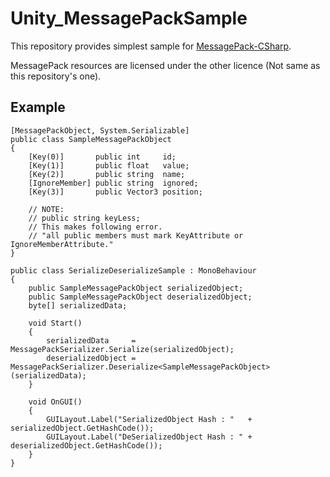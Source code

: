 # Unity_MessagePackSample

This repository provides simplest sample for [MessagePack-CSharp](https://github.com/neuecc/MessagePack-CSharp).

MessagePack resources are licensed under the other licence (Not same as this repository's one).

## Example

```
[MessagePackObject, System.Serializable]
public class SampleMessagePackObject
{
    [Key(0)]       public int     id;
    [Key(1)]       public float   value;
    [Key(2)]       public string  name;
    [IgnoreMember] public string  ignored;
    [Key(3)]       public Vector3 position;

    // NOTE:
    // public string keyLess;
    // This makes following error.
    // "all public members must mark KeyAttribute or IgnoreMemberAttribute."
}

public class SerializeDeserializeSample : MonoBehaviour
{
    public SampleMessagePackObject serializedObject;
    public SampleMessagePackObject deserializedObject;
    byte[] serializedData;

    void Start()
    {
        serializedData     = MessagePackSerializer.Serialize(serializedObject);
        deserializedObject = MessagePackSerializer.Deserialize<SampleMessagePackObject>(serializedData);
    }

    void OnGUI()
    {
        GUILayout.Label("SerializedObject Hash : "   + serializedObject.GetHashCode());
        GUILayout.Label("DeSerializedObject Hash : " + deserializedObject.GetHashCode());
    }
}
```